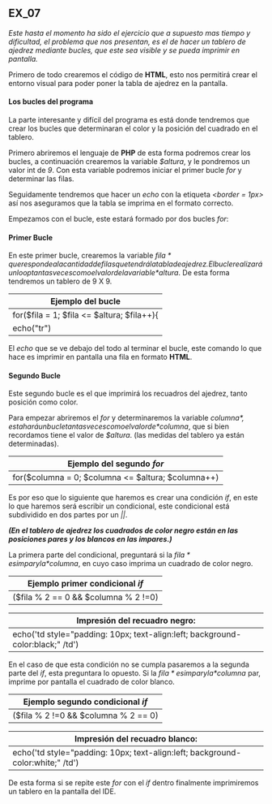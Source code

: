 ## EX_07 


*Este hasta el momento ha sido el ejercicio que a supuesto mas tiempo y dificultad,
el problema que nos presentan, es el de hacer un tablero de ajedrez mediante bucles,
que este sea visible y se pueda imprimir en pantalla.*

Primero de todo crearemos el código de **HTML**, esto nos permitirá crear el entorno
visual para poder poner la tabla de ajedrez en la pantalla.

#### Los bucles del programa

La parte interesante y difícil del programa es está donde tendremos que crear los 
bucles que determinaran el color y la posición del cuadrado en el tablero.

Primero abriremos el lenguaje de **PHP** de esta forma podremos crear los bucles, a
continuación crearemos la variable *$altura*, y le pondremos un valor int de *9*.
Con esta variable podremos iniciar el primer bucle *for* y determinar las filas.

Seguidamente tendremos que hacer un *echo* con la etiqueta *<border = 1px>* así nos 
aseguramos que la tabla se imprima en el formato correcto.

Empezamos con el bucle, este estará formado por dos bucles *for*:

#### Primer Bucle

En este primer bucle, crearemos la variable *$fila* que responde a la cantidad de filas
que tendrá la tabla de ajedrez. El bucle realizará un loop tantas veces como el valor
de la variable *$altura*. De esta forma tendremos un tablero de 9 X 9.

| Ejemplo del bucle                        |
|------------------------------------------|
| for($fila = 1; $fila <= $altura; $fila++){ |
| echo("tr")                               |

El *echo* que se ve debajo del todo al terminar el bucle, este comando lo que hace es
imprimir en pantalla una fila en formato **HTML**.


#### Segundo Bucle

Este segundo bucle es el que imprimirá los recuadros del ajedrez, tanto posición como 
color. 

Para empezar abriremos el *for* y determinaremos la variable *$columna*, esta hará un
bucle tantas veces como el valor de *$columna*, que si bien recordamos tiene el valor
de *$altura*. (las medidas del tablero ya están determinadas).

| Ejemplo del segundo *for*                            |
|------------------------------------------------------|
| for($columna = 0;  $columna <= $altura; $columna++)  |

Es por eso que lo siguiente que haremos es crear una condición *if*, en este lo que 
haremos será escribir un condicional, este condicional está subdividido en dos partes
por un *||*.

***(En el tablero de ajedrez los cuadrados de color negro están en las posiciones pares y
los blancos en las impares.)***

La primera parte del condicional, preguntará si la *$fila* es impar y la *$columna*, en
cuyo caso imprima un cuadrado de color negro. 

| Ejemplo primer condicional *if*       |
|---------------------------------------|
| ($fila % 2 == 0 && $columna % 2 !=0)  |

| **Impresión del recuadro negro:**                                              |
|--------------------------------------------------------------------------------|
| echo('td style="padding: 10px; text-align:left; background-color:black;" /td') |

En el caso de que esta condición no se cumpla pasaremos a la segunda parte del *if*,
esta preguntara lo opuesto. Si la *$fila* es impar y la *$columna* par, imprime por
pantalla el cuadrado de color blanco.


| Ejemplo segundo condicional *if*     |
|--------------------------------------|
| ($fila % 2 !=0 && $columna % 2 == 0) |

| **Impresión del recuadro blanco:**                                             |
|--------------------------------------------------------------------------------|
| echo('td style="padding: 10px; text-align:left; background-color:white;" /td') |

De esta forma si se repite este *for* con el *if* dentro finalmente imprimiremos un 
tablero en la pantalla del IDE. 





